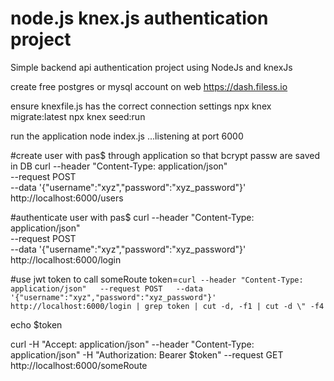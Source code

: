 # node.js knex.js authentication project
Simple backend api authentication project using NodeJs and knexJs

create free postgres or mysql account on web https://dash.filess.io

ensure knexfile.js has the correct connection settings
npx knex migrate:latest
npx knex seed:run

run the application
node index.js
...listening at port 6000

#create user with pas$ through application so that bcrypt passw are saved in DB
curl --header "Content-Type: application/json" \
  --request POST \
  --data '{"username":"xyz","password":"xyz_password"}' \
  http://localhost:6000/users

#authenticate user with pas$
curl --header "Content-Type: application/json" \
  --request POST \
  --data '{"username":"xyz","password":"xyz_password"}' \
  http://localhost:6000/login

#use jwt token to call someRoute
token=`curl --header "Content-Type: application/json"   --request POST   --data '{"username":"xyz","password":"xyz_password"}'   http://localhost:6000/login | grep token | cut -d, -f1 | cut -d \" -f4`

echo $token

curl -H "Accept: application/json" --header "Content-Type: application/json"    -H "Authorization: Bearer $token" --request GET http://localhost:6000/someRoute

